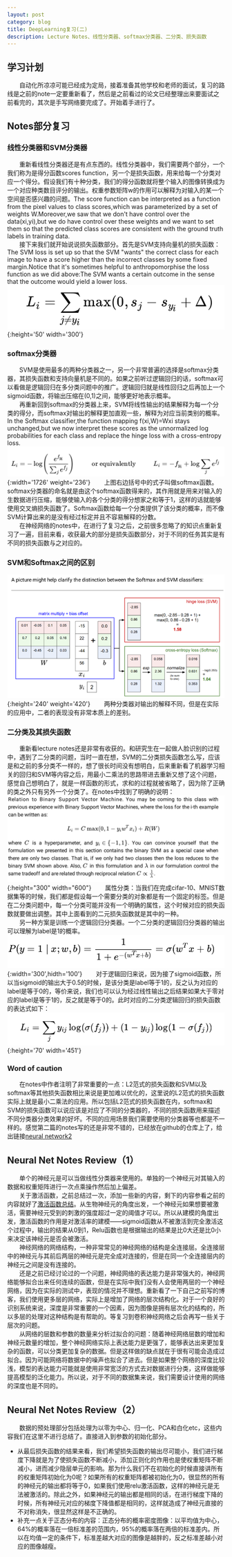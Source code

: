 ```yaml
---
layout: post
category: blog
title: DeepLearning复习(二)
description: Lecture Notes、线性分类器、softmax分类器、二分类、损失函数
---
```


## 学习计划
　　自动化所凉凉可能已经成为定局，接着准备其他学校和老师的面试，复习的路线是之前的note一定要重新看了，然后是之前看过的论文已经整理出来要面试之前看完的，其次是手写网络要完成了。开始着手进行了。

## Notes部分复习

### 线性分类器和SVM分类器
　　重新看线性分类器还是有点东西的。线性分类器中，我们需要两个部分，一个我们称为是得分函数scores function，另一个是损失函数，用来给每一个分类对应一个得分。假设我们有十种分类，我们的得分函数就将整个输入的图像转换成为一个对应种类数目评分的输出。权重参数矩阵w的作用可以解释为对输入的某一个空间是否感兴趣的问题。The score function can be interpreted as a function from the pixel values to class scores,which was parameterized by a set of weights W.Moreover,we saw that we don't have control over the data(xi,yi),but we do have control over these weights and we want to set them so that the predicted class scores are consistent with the ground truth labels in training data.<br>
　　接下来我们就开始说说损失函数部分。首先是SVM支持向量机的损失函数：The SVM loss is set up so that the SVM "wants" the correct class for each image to have a score higher than the incorrect classes by some fixed margin.Notice that it's sometimes helpful to anthropomorphise the loss function as we did above:The SVM wants a certain outcome in the sense that the outcome would yield a lower loss.
![](/downloads/SVM损失函数.png){:height='50' width='300'}
### softmax分类器
　　SVM是使用最多的两种分类器之一，另一个非常普遍的选择是softmax分类器，其损失函数和支持向量机是不同的。如果之前听过逻辑回归的话，softmax可以看做是逻辑回归在多分类问题中的推广。逻辑回归就是线性回归之后再加上一个sigmoid函数，将输出压缩在(0,1)之间，能够更好地表示概率。<br>
　　再重新回到softmax的分类器上来，SVM将线性输出的结果解释为每一个分类的得分，而softmax对输出的解释更加直观一些，解释为对应当前类别的概率。In the Softmax classifier,the function mapping f(xi,W)=Wxi stays unchanged,but we now interpret these scores as the unnormalized log probabilities for each class and replace the hinge loss with a cross-entropy loss.
![](/downloads/SoftmaxLoss.png){:width='1726' weight='236'}
　　上图右边括号中的式子叫做softmax函数。softmax分类器的命名就是由这个softmax函数得来的，其作用就是用来对输入的生数据进行压缩，能够使输入的各个分类的得分想家之和等于1，这样的话就能够使用交叉熵损失函数了。Softmax函数给每一个分类提供了该分类的概率，而不像SVM计算出来的是没有经过标定并且不容易解释的分数。<br>
　　在神经网络的notes中，在进行了复习之后，之前很多忽略了的知识点重新复习了一遍，目前来看，收获最大的部分是损失函数部分，对于不同的任务其实是有不同的损失函数与之对应的。

### SVM和Softmax之间的区别
![](/downloads/SVMSoftmax之间的区别.png){:height='240' weight='420'}
　　两种分类器对输出的解释不同，但是在实际的应用中，二者的表现没有非常本质上的差别。

### 二分类及其损失函数
　　重新看lecture notes还是非常有收获的。和研究生在一起做人脸识别的过程中，遇到了二分类的问题，当时一直在想，SVM的二分类损失函数怎么写，应该是和之前的多分类不一样的，想了很长时间没有想明白，后来重新看了机器学习相关的回归和SVM等内容之后，用最小二乘法的思路带进去重新又想了这个问题，感觉自己想明白了，就是一样函数的形式，求和的过程就被省略了，因为除了正确的类之外只有另外一个分类了。在notes中找到了明确的说明：
![](/downloads/BinaryLoss.png){:height="300" width="600"}
　　属性分类：当我们在完成cifar-10、MNIST数据集等的时候，我们都是假设每一个需要分类的对象都是有一个固定的标签。但是在二分类问题中，每一个分类可能并没有一个明确的属性，这个时候对应的损失函数就要做出调整。其中上面看到的二元损失函数就是其中的一种。<br>
　　另一种方案是训练一个逻辑回归分类器。一个二分类的逻辑回归分类器的输出可以理解为label是1的概率。
![](/downloads/逻辑回归.png){:width='300',hidth='100'}
　　对于逻辑回归来说，因为接了sigmoid函数，所以当sigmoid的输出大于0.5的时候，是该分类是label等于1的，反之认为对应的label是等于0的，等价来说，我们也可以认为经过线性输出之后结果如果大于零对应的label是等于1的，反之就是等于0的。此时对应的二分类逻辑回归的损失函数的表达式如下：
![](/downloads/二元逻辑回归损失函数.png){:height='70' width='451'}

### Word of caution
　　在notes中作者注明了非常重要的一点：L2范式的损失函数和SVM以及softmax等其他损失函数相比来说是更加难以优化的，这里说的L2范式的损失函数实际上就是最小二乘法的应用。所以包括L2范式的损失函数在内，softmax和SVM的损失函数可以说应该是对应了不同的分类器的，不同的损失函数用来描述不同分类器分类效果的好坏。不同的应用场景我们需要使用的分类器等也都是不一样的。感觉第二篇的notes写的还是非常不错的，已经放在github的仓库上了，给出链接[neural network2](https://github.com/SpyderLord/SpyderLord.github.io/blob/master/%E6%96%87%E6%A1%A3/Neural%20Nets%20notes%202.pdf)


## Neural Net Notes Review（1）
　　单个的神经元是可以当做线性分类器来使用的。单独的一个神经元对其输入的数据和权重矩阵进行一次点乘操作然后加上偏差。<br>
　　关于激活函数，之前总结过一次，添加一些新的内容，剩下的内容参看之前的内容就好了[激活函数总结](//spyderlord.github.io/神经网络复习)。从生物神经元的角度出发，一个神经元如果想要被激活，需要神经元受到的刺激的强度超过一定的阈值才可以。所以从建模的角度出发，激活函数的作用是对激活率的建模——sigmoid函数从不被激活到完全激活这个过程中，输出的结果从0到1，Relu函数也是根据输出的结果是比0大还是比0小来决定该神经元是否会被激活。<br>
　　神经网络的网络结构，一种非常常见的神经网络的结构是全连接层。全连接层中的神经元与其前后两层的神经元是完全成对连接的，但是在同一个全连接层内的神经元之间是没有连接的。<br>
　　还是之前已经讨论过的一个问题，神经网络的表达能力是非常强大的，神经网络能够拟合出来任何连续的函数，但是在实际中我们没有人会使用两层的一个神经网络，因为在实际的测试中，表现的情况并不理想。重新看了一下自己之前写的博客，我们使用更多层的网络，实际上是增加了网络的层次结构化。对于一个良好的识别系统来说，深度是非常重要的一个因素，因为图像是拥有层次化的结构的，所以多层的处理对这种结构是有帮助的。等复习到卷积神经网络之后会再写一些关于层次的问题。<br>
　　从网络的层数和参数的数量来分析过拟合的问题：随着神经网络层数的增加和神经元数量的增加，整个神经网络实际上表达能力是更强了，能够表达出来更加复杂的函数，可以分类更加复杂的数据。但是这样做的缺点就在于很有可能会造成过拟合。因为可能网络将数据中的噪声也拟合了进去。但是如果整个网络的深度比较浅，模型的表达能力可能就是使用非常宽泛的方式去对数据进行分类，这样做能够提高模型的泛化能力。所以说，对于不同的数据集来说，我们需要设计使用的网络的深度也是不同的。
## Neural Net Notes Review（2）
　　数据的预处理部分包括处理为以零为中心、归一化、PCA和白化etc，这些内容我们在这里不进行总结了。直接进入到参数的初始化部分。
- 从最后损失函数的结果来看，我们希望损失函数的输出尽可能小，我们进行梯度下降就是为了使损失函数不断减小，添加正则化的作用也是使权重矩阵不断减小，进而减少隐层单元的影响。那为什么我们不在初始化的时候直接讲所有的权重矩阵初始化为0呢？如果所有的权重矩阵都被初始化为0，很显然的所有的神经元的输出都将等于0，如果我们使用relu激活函数，这样的神经元是无法被激活的。除此之外，如果神经元的输出都是相同的话，在进行梯度下降的时候，所有神经元对应的梯度下降值都是相同的，这样就造成了神经元直接的不对称消失，很显然这样是不正确的。
- 补充一点关于正态分布的内容：正态分布的概率密度图像：以平均值为中心，64%的概率落在一倍标准差的范围内，95%的概率落在两倍的标准差内。所以在均值一定的条件下，标准差越大对应的图像是越胖的，反之标准差越小对应的图像越瘦。
　　